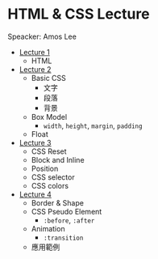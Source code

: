 # HTML & CSS Lecture
Speacker: Amos Lee

- [Lecture 1](https://github.com/vicky-sunshine/HTML-CSS-Lecture/tree/master/Lecture1)
  - HTML
- [Lecture 2](https://github.com/vicky-sunshine/HTML-CSS-Lecture/tree/master/Lecture2)
  - Basic CSS
    - 文字
    - 段落
    - 背景
  - Box Model
    - `width`, `height`, `margin`, `padding`
  - Float
- [Lecture 3](https://github.com/vicky-sunshine/HTML-CSS-Lecture/tree/master/Lecture3)
  - CSS Reset
  - Block and Inline
  - Position
  - CSS selector
  - CSS colors
- [Lecture 4](https://github.com/vicky-sunshine/HTML-CSS-Lecture/tree/master/Lecture4)
  - Border & Shape
  - CSS Pseudo Element
    - `:before`, `:after`
  - Animation
    - `:transition`
  - 應用範例
